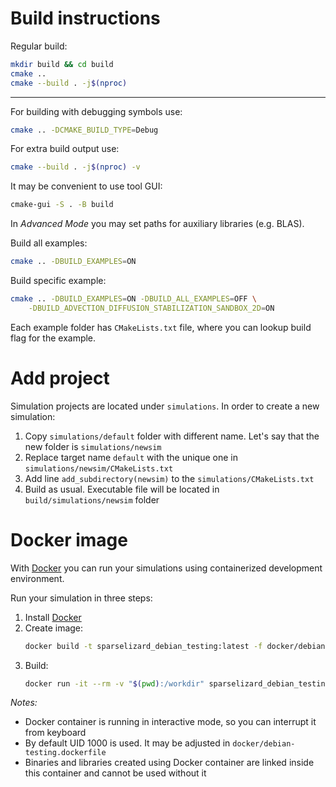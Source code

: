 # Build instructions

Regular build:
```bash
mkdir build && cd build
cmake ..
cmake --build . -j$(nproc)
```

---

For building with debugging symbols use:
```bash
cmake .. -DCMAKE_BUILD_TYPE=Debug
```

For extra build output use:
```bash
cmake --build . -j$(nproc) -v
```

It may be convenient to use tool GUI:
```bash
cmake-gui -S . -B build
```
In *Advanced Mode* you may set paths for auxiliary libraries (e.g. BLAS).

Build all examples:
```bash
cmake .. -DBUILD_EXAMPLES=ON
```

Build specific example:
```bash
cmake .. -DBUILD_EXAMPLES=ON -DBUILD_ALL_EXAMPLES=OFF \
    -DBUILD_ADVECTION_DIFFUSION_STABILIZATION_SANDBOX_2D=ON
```

Each example folder has `CMakeLists.txt` file, where you can lookup build flag for the example.

# Add project

Simulation projects are located under `simulations`.
In order to create a new simulation:

1. Copy `simulations/default` folder with different name. Let's say that the new folder is
   `simulations/newsim`
1. Replace target name `default` with the unique one in `simulations/newsim/CMakeLists.txt`
1. Add line `add_subdirectory(newsim)` to the `simulations/CMakeLists.txt`
1. Build as usual. Executable file will be located in `build/simulations/newsim` folder

# Docker image

With [Docker](https://www.docker.com/) you can run your simulations using containerized development
environment.

Run your simulation in three steps:

1. Install [Docker](https://docs.docker.com/engine/install/)
1. Create image:
   ```bash
   docker build -t sparselizard_debian_testing:latest -f docker/debian-testing.dockerfile  .
   ```
1. Build:
   ```bash
   docker run -it --rm -v "$(pwd):/workdir" sparselizard_debian_testing
   ```

*Notes:*
* Docker container is running in interactive mode, so you can interrupt it from keyboard
* By default UID 1000 is used. It may be adjusted in `docker/debian-testing.dockerfile`
* Binaries and libraries created using Docker container are linked inside this container and cannot
  be used without it

